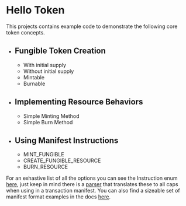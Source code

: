 # Hello Token

This projects contains example code to demonstrate the following core token concepts.
- Fungible Token Creation
    - 
    - With initial supply
    - Without initial supply
    - Mintable
    - Burnable

- Implementing Resource Behaviors
    - 
    - Simple Minting Method
    - Simple Burn Method

- Using Manifest Instructions
    - 
    - MINT_FUNGIBLE
    - CREATE_FUNGIBLE_RESOURCE
    - BURN_RESOURCE

For an exhastive list of all the options you can see the Instruction enum [here](https://github.com/radixdlt/radixdlt-scrypto/blob/6ab3fab9ca88788a6753649b553ea3b1b3a5e31f/transaction/src/manifest/ast.rs), just keep in mind there is a [parser](https://github.com/radixdlt/radixdlt-scrypto/blob/6ab3fab9ca88788a6753649b553ea3b1b3a5e31f/transaction/src/manifest/parser.rs#L111) that translates these to all caps when using in a transaction manifest. You can also find a sizeable set of manifest format examples in the docs [here](https://docs.radixdlt.com/docs/specifications).
